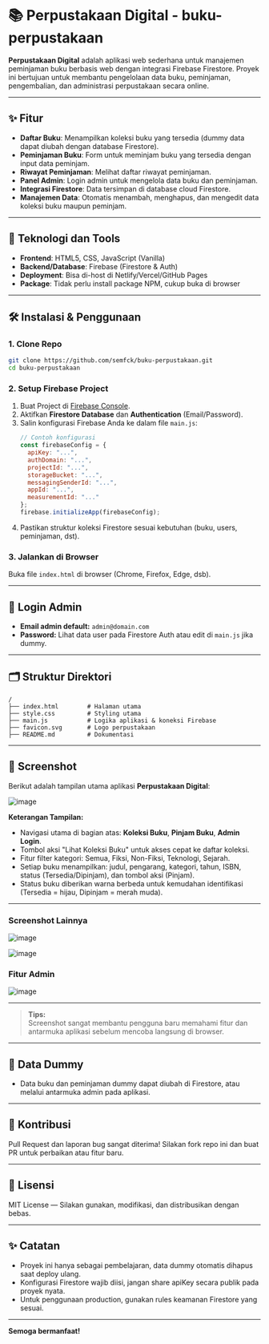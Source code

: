 # 📚 Perpustakaan Digital - buku-perpustakaan

**Perpustakaan Digital** adalah aplikasi web sederhana untuk manajemen peminjaman buku berbasis web dengan integrasi Firebase Firestore. Proyek ini bertujuan untuk membantu pengelolaan data buku, peminjaman, pengembalian, dan administrasi perpustakaan secara online.

---

## ✨ Fitur

- **Daftar Buku**: Menampilkan koleksi buku yang tersedia (dummy data dapat diubah dengan database Firestore).
- **Peminjaman Buku**: Form untuk meminjam buku yang tersedia dengan input data peminjam.
- **Riwayat Peminjaman**: Melihat daftar riwayat peminjaman.
- **Panel Admin**: Login admin untuk mengelola data buku dan peminjaman.
- **Integrasi Firestore**: Data tersimpan di database cloud Firestore.
- **Manajemen Data**: Otomatis menambah, menghapus, dan mengedit data koleksi buku maupun peminjam.

---

## 🚀 Teknologi dan Tools

- **Frontend**: HTML5, CSS, JavaScript (Vanilla)
- **Backend/Database**: Firebase (Firestore & Auth)
- **Deployment**: Bisa di-host di Netlify/Vercel/GitHub Pages
- **Package**: Tidak perlu install package NPM, cukup buka di browser

---

## 🛠️ Instalasi & Penggunaan

### 1. Clone Repo

```bash
git clone https://github.com/semfck/buku-perpustakaan.git
cd buku-perpustakaan
```

### 2. Setup Firebase Project

1. Buat Project di [Firebase Console](https://console.firebase.google.com/).
2. Aktifkan **Firestore Database** dan **Authentication** (Email/Password).
3. Salin konfigurasi Firebase Anda ke dalam file `main.js`:
   ```js
   // Contoh konfigurasi
   const firebaseConfig = {
     apiKey: "...",
     authDomain: "...",
     projectId: "...",
     storageBucket: "...",
     messagingSenderId: "...",
     appId: "...",
     measurementId: "..."
   };
   firebase.initializeApp(firebaseConfig);
   ```
4. Pastikan struktur koleksi Firestore sesuai kebutuhan (buku, users, peminjaman, dst).

### 3. Jalankan di Browser

Buka file `index.html` di browser (Chrome, Firefox, Edge, dsb).

---

## 🔑 Login Admin

- **Email admin default:** `admin@domain.com`
- **Password:** Lihat data user pada Firestore Auth atau edit di `main.js` jika dummy.

---

## 🗂️ Struktur Direktori

```
/
├── index.html        # Halaman utama
├── style.css         # Styling utama
├── main.js           # Logika aplikasi & koneksi Firebase
├── favicon.svg       # Logo perpustakaan
├── README.md         # Dokumentasi
```

---

## 📸 Screenshot

Berikut adalah tampilan utama aplikasi **Perpustakaan Digital**:

![image](https://github.com/user-attachments/assets/55a9f108-7a30-42ae-bae0-a777b0dd5618)


**Keterangan Tampilan:**
- Navigasi utama di bagian atas: **Koleksi Buku**, **Pinjam Buku**, **Admin Login**.
- Tombol aksi "Lihat Koleksi Buku" untuk akses cepat ke daftar koleksi.
- Fitur filter kategori: Semua, Fiksi, Non-Fiksi, Teknologi, Sejarah.
- Setiap buku menampilkan: judul, pengarang, kategori, tahun, ISBN, status (Tersedia/Dipinjam), dan tombol aksi (Pinjam).
- Status buku diberikan warna berbeda untuk kemudahan identifikasi (Tersedia = hijau, Dipinjam = merah muda).

---

### Screenshot Lainnya 

![image](https://github.com/user-attachments/assets/56dd49c3-45f9-434e-968c-a7ddd262e1ea)

![image](https://github.com/user-attachments/assets/2a7f1383-946c-44a6-ab07-372c616a363b)

### Fitur Admin

![image](https://github.com/user-attachments/assets/60da4be0-06fa-42e0-98e7-be6bc0b5f1d0)


---

> **Tips:**  
> Screenshot sangat membantu pengguna baru memahami fitur dan antarmuka aplikasi sebelum mencoba langsung di browser.

---


## 📒 Data Dummy

- Data buku dan peminjaman dummy dapat diubah di Firestore, atau melalui antarmuka admin pada aplikasi.

---

## 🙋 Kontribusi

Pull Request dan laporan bug sangat diterima! Silakan fork repo ini dan buat PR untuk perbaikan atau fitur baru.

---

## 📄 Lisensi

MIT License — Silakan gunakan, modifikasi, dan distribusikan dengan bebas.

---

## ✨ Catatan

- Proyek ini hanya sebagai pembelajaran, data dummy otomatis dihapus saat deploy ulang.
- Konfigurasi Firestore wajib diisi, jangan share apiKey secara publik pada proyek nyata.
- Untuk penggunaan production, gunakan rules keamanan Firestore yang sesuai.

---

**Semoga bermanfaat!**

